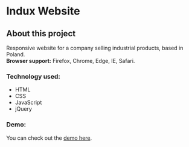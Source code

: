 # Indux Website

## About this project
Responsive website for a company selling industrial products, based in Poland.\
**Browser support:** Firefox, Chrome, Edge, IE, Safari.

### Technology used:
- HTML 
- CSS
- JavaScript
- jQuery

### Demo:
You can check out the [demo here](https://ewaras.github.io/Indux-website/).